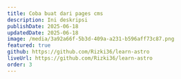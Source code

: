 ```yaml
---
title: Coba buat dari pages cms
description: Ini deskripsi
publishDate: 2025-06-18
updatedDate: 2025-06-18
image: /media/3a92a66f-5b3d-409a-a231-b596aff73c87.png
featured: true
github: https://github.com/Rizki36/learn-astro
liveUrl: https://github.com/Rizki36/learn-astro
order: 3
---
```

